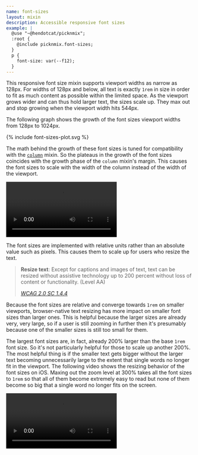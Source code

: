 ```yaml
---
name: font-sizes
layout: mixin
description: Accessible responsive font sizes
example: |
  @use "~@hendotcat/picknmix";
  :root {
    @include picknmix.font-sizes;
  }
  p {
    font-size: var(--f12);
  }
---
```


This responsive font size mixin supports viewport widths as narrow as 128px.
For widths of 128px and below, all text is exactly `1rem` in size in order to
fit as much content as possible within the limited space. As the viewport
grows wider and can thus hold larger text, the sizes scale up. They max out and
stop growing when the viewport width hits 544px.

The following graph shows the growth of the font sizes viewport widths from
128px to 1024px.

{% include font-sizes-plot.svg %}

The math behind the growth of these font sizes is tuned for compatibility with
the [`column`](/column) mixin. So the plateaus in the growth of the font sizes
coincides with the growth phase of the `column` mixin's margin. This causes
the font sizes to scale with the width of the column instead of the width of
the viewport.

<video
  autoplay
  controls
  loop
  src="/font-sizes/margin-pause.mp4"
  aria-label="The Google Chrome dev tools with a page containing a cyan box. As the page is widened, the text grows with it. Around 256px of width, the text briefly stops growing with the page width as the box containing the text stays the same size for a moment."
/>

The font sizes are implemented with relative units rather than an absolute
value such as pixels. This causes them to scale up for users who resize the
text.

<blockquote>
  <p>
    <strong>Resize text</strong>: Except for captions and images of text, text
    can be resized without assistive technology up to 200 percent without loss
    of content or functionality. (Level AA)
  </p>
  <footer>
    <cite>
      <a href="https://www.w3.org/TR/UNDERSTANDING-WCAG20/visual-audio-contrast-scale.html">
        WCAG 2.0 SC 1.4.4
      </a>
    </cite>
  </footer>
</blockquote>

Because the font sizes are relative and converge towards `1rem` on smaller
viewports, browser-native text resizing has more impact on smaller font sizes
than larger ones. This is helpful because the larger sizes are already very,
very large, so if a user is still zooming in further then it's presumably
because one of the smaller sizes is still too small for them.

The largest font sizes are, in fact, already 200% larger than the base `1rem`
font size. So it's not particularly helpful for those to scale up another 200%.
The most helpful thing is if the smaller text gets bigger without the larger
text becoming unnecessarily large to the extent that single words no longer fit
in the viewport. The following video shows the resizing behavior of the font
sizes on iOS. Maxing out the zoom level at 300% takes all the font sizes to
`1rem` so that all of them become extremely easy to read but none of them
become so big that a single word no longer fits on the screen.

<video
  autoplay
  controls
  loop
  src="/font-sizes/mobile-zoom.mp4"
  aria-label="Mobile Safari with the text size controls enabled and 4 lines of text on the page. As the text size increases, the smaller text grows faster than the larger text. At 300% zoom, all lines are the same size."
/>


